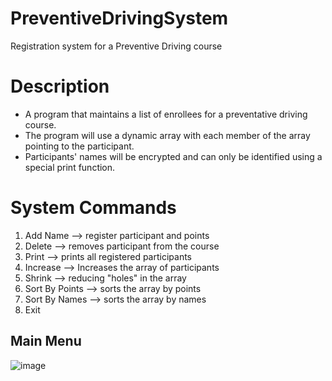# PreventiveDrivingSystem
Registration system for a Preventive Driving course

# Description
- A program that maintains a list of enrollees for a preventative driving course.
- The program will use a dynamic array with each member of the array pointing to the participant.
- Participants' names will be encrypted and can only be identified using a special print function.

# System Commands
1. Add Name --> register participant and points
2. Delete --> removes participant from the course
3. Print --> prints all registered participants
4. Increase --> Increases the array of participants 
5. Shrink --> reducing "holes" in the array
6. Sort By Points --> sorts the array by points
7. Sort By Names --> sorts the array by names
8. Exit

## Main Menu
![image](https://user-images.githubusercontent.com/108329249/178072206-778753b1-e6e8-48f5-97ef-8890d359c5a0.png)


